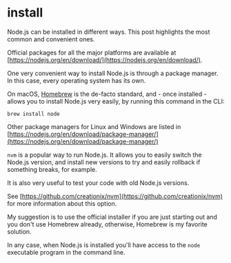# install

Node.js can be installed in different ways. This post highlights the most common and convenient ones.

Official packages for all the major platforms are available at [https://nodejs.org/en/download/](https://nodejs.org/en/download/).

One very convenient way to install Node.js is through a package manager. In this case, every operating system has its own.

On macOS, [Homebrew](https://brew.sh/) is the de-facto standard, and - once installed - allows you to install Node.js very easily, by running this command in the CLI:

```
brew install node
```

Other package managers for Linux and Windows are listed in [https://nodejs.org/en/download/package-manager/](https://nodejs.org/en/download/package-manager/)

`nvm` is a popular way to run Node.js. It allows you to easily switch the Node.js version, and install new versions to try and easily rollback if something breaks, for example.

It is also very useful to test your code with old Node.js versions.

See [https://github.com/creationix/nvm](https://github.com/creationix/nvm) for more information about this option.

My suggestion is to use the official installer if you are just starting out and you don't use Homebrew already, otherwise, Homebrew is my favorite solution.

In any case, when Node.js is installed you'll have access to the `node` executable program in the command line.
